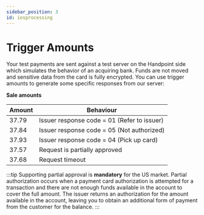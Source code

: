 ```yaml
---
sidebar_position: 3
id: iosprocessing
---
```



# Trigger Amounts

Your test payments are sent against a test server on the Handpoint side which simulates the behavior of an acquiring bank. Funds are not moved and sensitive data from the card is fully encrypted. You can use trigger amounts to generate some specific responses from our server:

**Sale amounts**

| Amount      | Behaviour |
| ----------- | ----------- |
| 37.79      | Issuer response code = 01 (Refer to issuer)       |
| 37.84      | Issuer response code = 05 (Not authorized)        |
| 37.93      | Issuer response code = 04 (Pick up card)       |
| 37.57      | Request is partially approved        |
| 37.68      | Request timeout       |

:::tip
Supporting partial approval is **mandatory** for the US market. Partial authorization occurs when a payment card authorization is attempted for a transaction and there are not enough funds available in the account to cover the full amount. The issuer returns an authorization for the amount available in the account, leaving you to obtain an additional form of payment from the customer for the balance.
:::